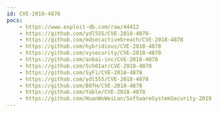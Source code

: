 ```yaml
---
id: CVE-2018-4878
pocs:
    - https://www.exploit-db.com/raw/44412
    - https://github.com/ydl555/CVE-2018-4878-
    - https://github.com/mdsecactivebreach/CVE-2018-4878
    - https://github.com/hybridious/CVE-2018-4878
    - https://github.com/vysecurity/CVE-2018-4878
    - https://github.com/anbai-inc/CVE-2018-4878
    - https://github.com/Sch01ar/CVE-2018-4878
    - https://github.com/SyFi/CVE-2018-4878
    - https://github.com/ydl555/CVE-2018-4878
    - https://github.com/B0fH/CVE-2018-4878
    - https://github.com/Yable/CVE-2018-4878
    - https://github.com/HuanWoWeiLan/SoftwareSystemSecurity-2019
---
```

